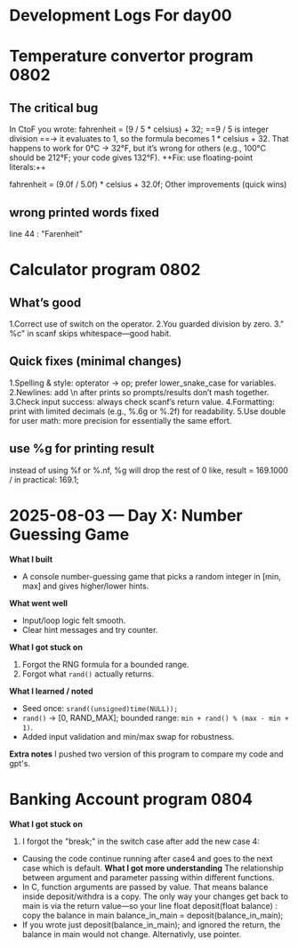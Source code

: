 Development Logs For day00
===
# Temperature convertor program 0802
## The critical bug
In CtoF you wrote:
fahrenheit = (9 / 5 * celsius) + 32;
==9 / 5 is integer division ==→ it evaluates to 1, so the formula becomes 1 * celsius + 32.
That happens to work for 0°C → 32°F, but it’s wrong for others (e.g., 100°C should be 212°F; your code gives 132°F).
++Fix: use floating-point literals:++

fahrenheit = (9.0f / 5.0f) * celsius + 32.0f;
Other improvements (quick wins)
## wrong printed words fixed
line 44 : "Farenheit"

# Calculator program 0802
## What’s good
1.Correct use of switch on the operator.
2.You guarded division by zero.
3." %c" in scanf skips whitespace—good habit.
## Quick fixes (minimal changes)
1.Spelling & style: opterator → op; prefer lower_snake_case for variables.
2.Newlines: add \n after prints so prompts/results don’t mash together.
3.Check input success: always check scanf’s return value.
4.Formatting: print with limited decimals (e.g., %.6g or %.2f) for readability.
5.Use double for user math: more precision for essentially the same effort.
## use %g for printing result 
instead of using %f or %.nf, %g will drop the rest of 0
like, result = 169.1000 / in practical: 169.1;

# 2025-08-03 — Day X: Number Guessing Game
**What I built**
- A console number-guessing game that picks a random integer in [min, max] and gives higher/lower hints.

**What went well**
- Input/loop logic felt smooth.
- Clear hint messages and try counter.

**What I got stuck on**
1) Forgot the RNG formula for a bounded range.
2) Forgot what `rand()` actually returns.

**What I learned / noted**
- Seed once: `srand((unsigned)time(NULL));`
- `rand()` → [0, RAND_MAX]; bounded range: `min + rand() % (max - min + 1)`.
- Added input validation and min/max swap for robustness.

**Extra notes**
I pushed two version of this program to compare my code and gpt's.

# Banking Account program 0804

**What I got stuck on**
1) I forgot the "break;" in the switch case after add the new case 4:
- Causing the code continue running after case4 and goes to the next case which is default.
**What I got more understanding**
The relationship between argument and parameter passing within different functions.
- In C, function arguments are passed by value. That means balance inside deposit/withdra is a copy. The only way your changes get back to main is via the return value—so your line 
float deposit(float balance) : copy the balance in main
balance_in_main =  deposit(balance_in_main);
- If you wrote just deposit(balance_in_main); and ignored the return, the balance in main would not change.
Alternativly, use pointer.
